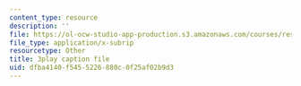 ```yaml
---
content_type: resource
description: ''
file: https://ol-ocw-studio-app-production.s3.amazonaws.com/courses/res-5-0001-digital-lab-techniques-manual-spring-2007/dfba4140f5455226880c0f25af02b9d3_mn-u-7fRQv4.vtt
file_type: application/x-subrip
resourcetype: Other
title: 3play caption file
uid: dfba4140-f545-5226-880c-0f25af02b9d3
---
```

